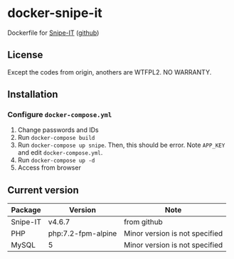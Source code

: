 docker-snipe-it
====================

Dockerfile for [Snipe-IT](https://snipeitapp.com/) ([github](https://github.com/snipe/snipe-it))

License
------------
Except the codes from origin, anothers are WTFPL2.
NO WARRANTY.

Installation
------------

### Configure `docker-compose.yml`

1. Change passwords and IDs
2. Run `docker-compose build`
3. Run `docker-compose up snipe`. Then, this should be error. Note `APP_KEY` and edit `docker-compose.yml`.
4. Run `docker-compose up -d`
5. Access from browser

Current version
------------

|Package|Version|Note|
|-------|-------|-------|
|Snipe-IT|v4.6.7|from github|
|PHP|php:7.2-fpm-alpine|Minor version is not specified|
|MySQL|5|Minor version is not specified|
